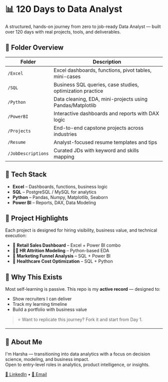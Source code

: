 # 📊 120 Days to Data Analyst

A structured, hands-on journey from zero to job-ready Data Analyst — built over 120 days with real projects, tools, and deliverables.

## 📁 Folder Overview

| Folder            | Description                                               |
|-------------------|-----------------------------------------------------------|
| `/Excel`          | Excel dashboards, functions, pivot tables, mini-cases     |
| `/SQL`            | Business SQL queries, case studies, optimization practice |
| `/Python`         | Data cleaning, EDA, mini-projects using Pandas/Matplotlib |
| `/PowerBI`        | Interactive dashboards and reports with DAX logic         |
| `/Projects`       | End-to-end capstone projects across industries            |
| `/Resume`         | Analyst-focused resume templates and tips                 |
| `/JobDescriptions`| Curated JDs with keyword and skills mapping               |

## 🚀 Tech Stack

- **Excel** – Dashboards, functions, business logic
- **SQL** – PostgreSQL / MySQL for analytics
- **Python** – Pandas, Numpy, Matplotlib, Seaborn
- **Power BI** – Reports, DAX, Data Modeling

## 📌 Project Highlights

Each project is designed for hiring visibility, business value, and technical execution:

- 🛒 **Retail Sales Dashboard** – Excel + Power BI combo
- 🧑‍💼 **HR Attrition Modeling** – Python-based EDA
- 📧 **Marketing Funnel Analysis** – SQL + Power BI
- 🏥 **Healthcare Cost Optimization** – SQL + Python

## 🧠 Why This Exists

Most self-learning is passive. This repo is my **active record** — designed to:
- Show recruiters I can deliver
- Track my learning timeline
- Build a portfolio with business value

> ⭐ Want to replicate this journey? Fork it and start from Day 1.

---

## 👀 About Me

I'm Harsha — transitioning into data analytics with a focus on decision science, modeling, and business impact.  
Open to entry-level roles in analytics, product intelligence, or insights.

[🔗 LinkedIn](https://www.linkedin.com/in/harshavardhan-govind-554609335) • [📧 Email](harshagovind107107@gmail.com)
